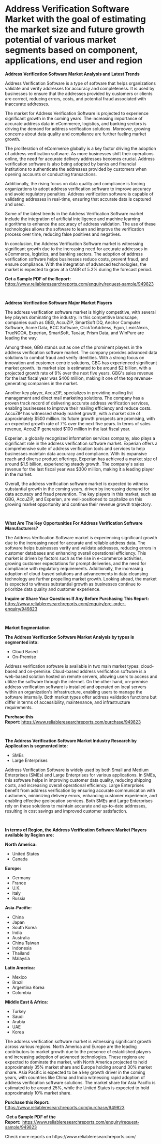 <p><h1>Address Verification Software Market with the goal of estimating the market size and future growth potential of various market segments based on component, applications, end user and region</h1></p><p><strong>Address Verification Software Market Analysis and Latest Trends</strong></p>
<p><p>Address Verification Software is a type of software that helps organizations validate and verify addresses for accuracy and completeness. It is used by businesses to ensure that the addresses provided by customers or clients are correct, reducing errors, costs, and potential fraud associated with inaccurate addresses.</p><p>The market for Address Verification Software is projected to experience significant growth in the coming years. The increasing importance of accurate address data in eCommerce, logistics, and banking sectors is driving the demand for address verification solutions. Moreover, growing concerns about data quality and compliance are further fueling market growth.</p><p>The proliferation of eCommerce globally is a key factor driving the adoption of address verification software. As more businesses shift their operations online, the need for accurate delivery addresses becomes crucial. Address verification software is also being adopted by banks and financial institutions to authenticate the addresses provided by customers when opening accounts or conducting transactions.</p><p>Additionally, the rising focus on data quality and compliance is forcing organizations to adopt address verification software to improve accuracy and avoid regulatory penalties. Address verification software is capable of validating addresses in real-time, ensuring that accurate data is captured and used.</p><p>Some of the latest trends in the Address Verification Software market include the integration of artificial intelligence and machine learning algorithms to enhance the accuracy of address validation. The use of these technologies allows the software to learn and improve the verification process over time, reducing false positives and negatives.</p><p>In conclusion, the Address Verification Software market is witnessing significant growth due to the increasing need for accurate addresses in eCommerce, logistics, and banking sectors. The adoption of address verification software helps businesses reduce costs, prevent fraud, and ensure compliance. With the integration of advanced technologies, the market is expected to grow at a CAGR of 5.2% during the forecast period.</p></p>
<p><strong>Get a Sample PDF of the Report:&nbsp;</strong> <a href="https://www.reliableresearchreports.com/enquiry/request-sample/949823">https://www.reliableresearchreports.com/enquiry/request-sample/949823</a></p>
<p>&nbsp;</p>
<p><strong>Address Verification Software Major Market Players</strong></p>
<p><p>The address verification software market is highly competitive, with several key players dominating the industry. In this competitive landscape, companies such as GBG, AccuZIP, SmartSoft DQ, Anchor Computer Software, Acme Data, BCC Software, ClickToAddress, Egon, LexisNexis, TrueNCOA, Experian, SmartSoft, TaxJar, Prism Data, and WinPure are leading the way.</p><p>Among these, GBG stands out as one of the prominent players in the address verification software market. The company provides advanced data solutions to combat fraud and verify identities. With a strong focus on innovation and customer-centric solutions, GBG has experienced significant market growth. Its market size is estimated to be around $2 billion, with a projected growth rate of 9% over the next five years. GBG's sales revenue for the last fiscal year was $400 million, making it one of the top revenue-generating companies in the market.</p><p>Another key player, AccuZIP, specializes in providing mailing list management and direct mail marketing solutions. The company has a proven track record of delivering accurate address verification services, enabling businesses to improve their mailing efficiency and reduce costs. AccuZIP has witnessed steady market growth, with a market size of approximately $500 million. Its future growth prospects are promising, with an expected growth rate of 7% over the next five years. In terms of sales revenue, AccuZIP generated $100 million in the last fiscal year.</p><p>Experian, a globally recognized information services company, also plays a significant role in the address verification software market. Experian offers a comprehensive suite of address verification tools and services to help businesses maintain data accuracy and compliance. With its expansive reach and diverse product offerings, Experian has achieved a market size of around $1.5 billion, experiencing steady growth. The company's sales revenue for the last fiscal year was $300 million, making it a leading player in the market.</p><p>Overall, the address verification software market is expected to witness substantial growth in the coming years, driven by increasing demand for data accuracy and fraud prevention. The key players in this market, such as GBG, AccuZIP, and Experian, are well-positioned to capitalize on this growing market opportunity and continue their revenue growth trajectory.</p></p>
<p>&nbsp;</p>
<p><strong>What Are The Key Opportunities For Address Verification Software Manufacturers?</strong></p>
<p><p>The Address Verification Software market is experiencing significant growth due to the increasing need for accurate and reliable address data. The software helps businesses verify and validate addresses, reducing errors in customer databases and enhancing overall operational efficiency. This market is driven by factors such as the rise in e-commerce activities, growing customer expectations for prompt deliveries, and the need for compliance with regulatory requirements. Additionally, the increasing adoption of cloud-based solutions and advancements in data cleansing technology are further propelling market growth. Looking ahead, the market is expected to witness substantial growth as businesses continue to prioritize data quality and customer experience.</p></p>
<p><strong>Inquire or Share Your Questions If Any Before Purchasing This Report:</strong> <a href="https://www.reliableresearchreports.com/enquiry/pre-order-enquiry/949823">https://www.reliableresearchreports.com/enquiry/pre-order-enquiry/949823</a></p>
<p>&nbsp;</p>
<p><strong>Market Segmentation</strong></p>
<p><strong>The Address Verification Software Market Analysis by types is segmented into:</strong></p>
<p><ul><li>Cloud Based</li><li>On-Premise</li></ul></p>
<p><p>Address verification software is available in two main market types: cloud-based and on-premise. Cloud-based address verification software is a web-based solution hosted on remote servers, allowing users to access and utilize the software through the internet. On the other hand, on-premise address verification software is installed and operated on local servers within an organization's infrastructure, enabling users to manage the software internally. Both market types offer address validation functions but differ in terms of accessibility, maintenance, and infrastructure requirements.</p></p>
<p><strong>Purchase this Report:&nbsp;</strong><a href="https://www.reliableresearchreports.com/purchase/949823">https://www.reliableresearchreports.com/purchase/949823</a></p>
<p>&nbsp;</p>
<p><strong>The Address Verification Software Market Industry Research by Application is segmented into:</strong></p>
<p><ul><li>SMEs</li><li>Large Enterprises</li></ul></p>
<p><p>Address Verification Software is widely used by both Small and Medium Enterprises (SMEs) and Large Enterprises for various applications. In SMEs, this software helps in improving customer data quality, reducing shipping costs, and increasing overall operational efficiency. Large Enterprises benefit from address verification by ensuring accurate communication with customers, minimizing delivery errors, enhancing customer experience, and enabling effective geolocation services. Both SMEs and Large Enterprises rely on these solutions to maintain accurate and up-to-date addresses, resulting in cost savings and improved customer satisfaction.</p></p>
<p>&nbsp;</p>
<p><strong>In terms of Region, the Address Verification Software Market Players available by Region are:</strong></p>
<p>
    <p> <strong> North America: </strong>
        <ul>
            <li>United States</li>
            <li>Canada</li>
        </ul>
        </p> 
    <p> <strong> Europe: </strong>
        <ul>
            <li>Germany</li>
            <li>France</li>
            <li>U.K.</li>
            <li>Italy</li>
            <li>Russia</li>
        </ul>
        </p> 
    <p> <strong> Asia-Pacific: </strong>
        <ul>
            <li>China</li>
            <li>Japan</li>
            <li>South Korea</li>
            <li>India</li>
            <li>Australia</li>
            <li>China Taiwan</li>
            <li>Indonesia</li>
            <li>Thailand</li>
            <li>Malaysia</li>
        </ul>
        </p> 
    <p> <strong> Latin America: </strong>
        <ul>
            <li>Mexico</li>
            <li>Brazil</li>
            <li>Argentina Korea</li>
            <li>Colombia</li>
        </ul>
        </p> 
    <p> <strong> Middle East & Africa: </strong>
        <ul>
            <li>Turkey</li>
            <li>Saudi</li>
            <li>Arabia</li>
            <li>UAE</li>
            <li>Korea</li>
        </ul>
    </p>
    </p>
<p><p>The address verification software market is witnessing significant growth across various regions. North America and Europe are the leading contributors to market growth due to the presence of established players and increasing adoption of advanced technologies. These regions are expected to dominate the market, with North America projected to hold approximately 35% market share and Europe holding around 30% market share. Asia Pacific is expected to be a key growth driver in the coming years, with countries like China and India witnessing rapid adoption of address verification software solutions. The market share for Asia Pacific is estimated to be around 25%, while the United States is expected to hold approximately 10% market share.</p></p>
<p><strong>Purchase this Report: </strong><a href="https://www.reliableresearchreports.com/purchase/949823">https://www.reliableresearchreports.com/purchase/949823</a></p>
<p>&nbsp;<strong>Get a Sample PDF of the Report:&nbsp;&nbsp;</strong><a href="https://www.reliableresearchreports.com/enquiry/request-sample/949823">https://www.reliableresearchreports.com/enquiry/request-sample/949823</a></p>
<p><strong></strong></p>
<p>Check more reports on https://www.reliableresearchreports.com/</p>